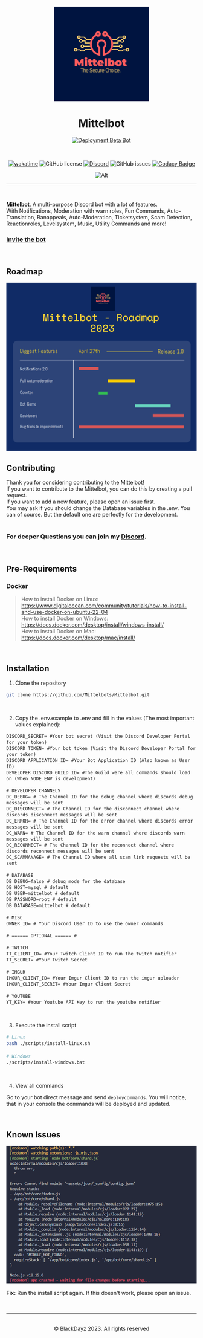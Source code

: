 <p align="center">
  <a href="" rel="noopener">
 <img width=250px src="./.github/project_files/logo.png" alt="Project logo"></a>
</p>

<h1 align="center">Mittelbot</h1>

<center>

[![Deployment Beta Bot](https://github.com/Mittelbots/Mittelbot/actions/workflows/deploy.yml/badge.svg?branch=beta)](https://github.com/Mittelbots/Mittelbot/actions/workflows/deploy.yml)

<br>

[![wakatime](https://wakatime.com/badge/github/Mittelbots/Mittelbot.svg)](https://wakatime.com/badge/github/Mittelbots/Mittelbot)
![GitHub license](https://img.shields.io/github/license/Mittelbots/Mittelbot)
[![Discord](https://img.shields.io/discord/83000000000000000?color=7289DA&label=Discord&logo=Discord&logoColor=white)](https://discord.gg/AGp4hsccU6)
![GitHub issues](https://img.shields.io/github/issues/Mittelbots/Mittelbot)
[![Codacy Badge](https://app.codacy.com/project/badge/Grade/ab27b6a53f5f4946b4eb656f98738814)](https://app.codacy.com/gh/Mittelbots/Mittelbot/dashboard?utm_source=gh&utm_medium=referral&utm_content=&utm_campaign=Badge_grade)

 ![Alt](https://repobeats.axiom.co/api/embed/ac763e09e444c318e62d110a7c80b0d9b4ad370e.svg "Repobeats analytics image")
  
</center>

---

<br>

**Mittelbot**. A multi-purpose Discord bot with a lot of features. <br>
With Notifications, Moderation with warn roles, Fun Commands, Auto-Translation, Banappeals, Auto-Moderation, Ticketsystem, Scam Detection, Reactionroles, Levelsystem, Music, Utility Commands and more! <br>

### [Invite the bot](https://mittelbot.xyz/invite)

<br>

## Roadmap

<img src="./.github/project_files/roadmap_mittelbot_2023_release1.png" alt="Roadmap Mittelbot Release 1.0" witdth="600px"/>

<br>

## **Contributing**

Thank you for considering contributing to the Mittelbot! <br>
If you want to contribute to the Mittelbot, you can do this by creating a pull request. <br>
If you want to add a new feature, please open an issue first. <br>
You may ask if you should change the Database variables in the .env. You can of course. But the default one are perfectly for the development. <br>
<br>
### For deeper Questions you can join my [Discord](https://mittelbot.blackdayz.de/support). <br>
<br>

## **Pre-Requirements**

### Docker
> How to install Docker on Linux: https://www.digitalocean.com/community/tutorials/how-to-install-and-use-docker-on-ubuntu-22-04 <br>
> How to install Docker on Windows: https://docs.docker.com/desktop/install/windows-install/ <br>
> How to install Docker on Mac: https://docs.docker.com/desktop/mac/install/ 
<br>

## **Installation**

1. Clone the repository
```bash
git clone https://github.com/Mittelbots/Mittelbot.git
```
<br>

2. Copy the .env.example to .env and fill in the values
(The most important values explained):

```env
DISCORD_SECRET= #Your bot secret (Visit the Discord Developer Portal for your token)
DISCORD_TOKEN= #Your bot token (Visit the Discord Developer Portal for your token)
DISCORD_APPLICATION_ID= #Your Bot Application ID (Also known as User ID)
DEVELOPER_DISCORD_GUILD_ID= #The Guild were all commands should load on (When NODE_ENV is development)

# DEVELOPER CHANNELS
DC_DEBUG= # The Channel ID for the debug channel where discords debug messages will be sent
DC_DISCONNECT= # The Channel ID for the disconnect channel where discords disconnect messages will be sent
DC_ERROR= # The Channel ID for the error channel where discords error messages will be sent
DC_WARN= # The Channel ID for the warn channel where discords warn messages will be sent
DC_RECONNECT= # The Channel ID for the reconnect channel where discords reconnect messages will be sent
DC_SCAMMANAGE= # The Channel ID where all scam link requests will be sent

# DATABASE
DB_DEBUG=false # debug mode for the database
DB_HOST=mysql # default
DB_USER=mittelbot # default
DB_PASSWORD=root # default
DB_DATABASE=mittelbot # default

# MISC
OWNER_ID= # Your Discord User ID to use the owner commands

# ====== OPTIONAL ====== #

# TWITCH
TT_CLIENT_ID= #Your Twitch Client ID to run the twitch notifier
TT_SECRET= #Your Twitch Secret

# IMGUR
IMGUR_CLIENT_ID= #Your Imgur Client ID to run the imgur uploader
IMGUR_CLIENT_SECRET= #Your Imgur Client Secret

# YOUTUBE
YT_KEY= #Your Youtube API Key to run the youtube notifier
```

<br>

3. Execute the install script
```bash
# Linux
bash ./scripts/install-linux.sh

# Windows
./scripts/install-windows.bat

```

<br>

4. View all commands

Go to your bot direct message and send `deploycommands`. You will notice, that in your console the commands will be deployed and updated.


<br>

## **Known Issues**

![](./docs/readme/module_not_found.png)

**Fix:** Run the install script again. If this doesn't work, please open an issue.

<br>

-----------------------

<br/>

<center>© BlackDayz 2023. All rights reserved</center>

<br/>